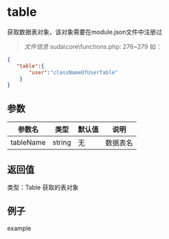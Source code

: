 # table
获取数据表对象，该对象需要在module.json文件中注册过
> *文件信息* suda\core\functions.php: 276~279
如：
```json
{
   "table":{
       "user":"classNameOfUserTable"
    }
}
```

## 参数

| 参数名 | 类型 | 默认值 | 说明 |
|--------|-----|-------|-------|
| tableName |  string | 无 |  数据表名 |

## 返回值
类型：Table
 获取的表对象

## 例子

example